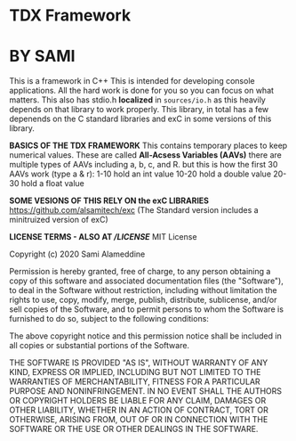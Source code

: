 # TDX Framework
# BY SAMI

This is a framework in C++ 
This is intended for developing console applications. All the hard work is done for you so you can focus on what matters.
This also has stdio.h **localized** in `sources/io.h` as this heavily depends on that library to work properly. This library, in total has a few depenends on the C standard libraries and exC in some versions of this library. 

**BASICS OF THE TDX FRAMEWORK**
This contains temporary places to keep numerical values. These are called **All-Acsess Variables (AAVs)** there are multiple types of AAVs including a, b, c, and R. but this is how the first 30 AAVs work (type a & r):
1-10 hold an int value
10-20 hold a double value
20-30 hold a float value

**SOME VESIONS OF THIS RELY ON the exC LIBRARIES**
https://github.com/alsamitech/exc
(The Standard version includes a minitruized version of exC)

**LICENSE TERMS - ALSO AT */LICENSE***
MIT License

Copyright (c) 2020 Sami Alameddine

Permission is hereby granted, free of charge, to any person obtaining a copy
of this software and associated documentation files (the "Software"), to deal
in the Software without restriction, including without limitation the rights
to use, copy, modify, merge, publish, distribute, sublicense, and/or sell
copies of the Software, and to permit persons to whom the Software is
furnished to do so, subject to the following conditions:

The above copyright notice and this permission notice shall be included in all
copies or substantial portions of the Software.

THE SOFTWARE IS PROVIDED "AS IS", WITHOUT WARRANTY OF ANY KIND, EXPRESS OR
IMPLIED, INCLUDING BUT NOT LIMITED TO THE WARRANTIES OF MERCHANTABILITY,
FITNESS FOR A PARTICULAR PURPOSE AND NONINFRINGEMENT. IN NO EVENT SHALL THE
AUTHORS OR COPYRIGHT HOLDERS BE LIABLE FOR ANY CLAIM, DAMAGES OR OTHER
LIABILITY, WHETHER IN AN ACTION OF CONTRACT, TORT OR OTHERWISE, ARISING FROM,
OUT OF OR IN CONNECTION WITH THE SOFTWARE OR THE USE OR OTHER DEALINGS IN THE
SOFTWARE.